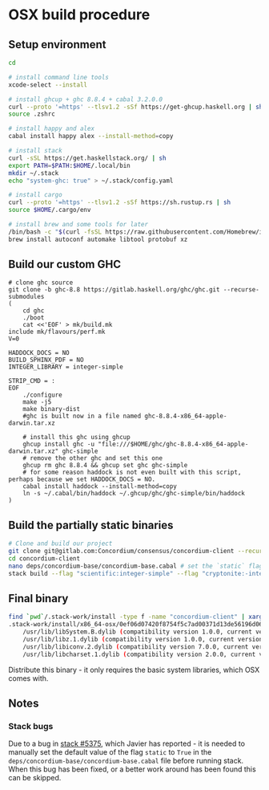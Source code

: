 # OSX build procedure
## Setup environment
```bash
cd

# install command line tools
xcode-select --install

# install ghcup + ghc 8.8.4 + cabal 3.2.0.0
curl --proto '=https' --tlsv1.2 -sSf https://get-ghcup.haskell.org | sh
source .zshrc

# install happy and alex
cabal install happy alex --install-method=copy

# install stack
curl -sSL https://get.haskellstack.org/ | sh
export PATH=$PATH:$HOME/.local/bin
mkdir ~/.stack
echo "system-ghc: true" > ~/.stack/config.yaml

# install cargo
curl --proto '=https' --tlsv1.2 -sSf https://sh.rustup.rs | sh
source $HOME/.cargo/env

# install brew and some tools for later
/bin/bash -c "$(curl -fsSL https://raw.githubusercontent.com/Homebrew/install/HEAD/install.sh)"
brew install autoconf automake libtool protobuf xz

```

## Build our custom GHC
```
# clone ghc source
git clone -b ghc-8.8 https://gitlab.haskell.org/ghc/ghc.git --recurse-submodules
(
    cd ghc
    ./boot
    cat <<'EOF' > mk/build.mk
include mk/flavours/perf.mk
V=0

HADDOCK_DOCS = NO
BUILD_SPHINX_PDF = NO
INTEGER_LIBRARY = integer-simple

STRIP_CMD = :
EOF
    ./configure
    make -j5
    make binary-dist
    #ghc is built now in a file named ghc-8.8.4-x86_64-apple-darwin.tar.xz
    
    # install this ghc using ghcup
    ghcup install ghc -u "file:///$HOME/ghc/ghc-8.8.4-x86_64-apple-darwin.tar.xz" ghc-simple
    # remove the other ghc and set this one
    ghcup rm ghc 8.8.4 && ghcup set ghc ghc-simple
    # for some reason haddock is not even built with this script, perhaps because we set HADDOCK_DOCS = NO.
    cabal install haddock --install-method=copy
    ln -s ~/.cabal/bin/haddock ~/.ghcup/ghc/ghc-simple/bin/haddock
)
```

## Build the partially static binaries
```bash
# Clone and build our project
git clone git@gitlab.com:Concordium/consensus/concordium-client --recurse-submodules
cd concordium-client
nano deps/concordium-base/concordium-base.cabal # set the `static` flag to true
stack build --flag "scientific:integer-simple" --flag "cryptonite:-integer-gmp" --flag "integer-logarithms:-integer-gmp" --flag "hashable:-integer-gmp"
```

## Final binary
```bash
find `pwd`/.stack-work/install -type f -name "concordium-client" | xargs otool -L 
.stack-work/install/x86_64-osx/0ef06d07420f8754f5c7ad00371d13de56196d064e091f90862b54ccc0637e4f/8.8.4/bin/concordium-client:
	/usr/lib/libSystem.B.dylib (compatibility version 1.0.0, current version 1281.100.1)
	/usr/lib/libz.1.dylib (compatibility version 1.0.0, current version 1.2.11)
	/usr/lib/libiconv.2.dylib (compatibility version 7.0.0, current version 7.0.0)
	/usr/lib/libcharset.1.dylib (compatibility version 2.0.0, current version 2.0.0)
```
Distribute this binary - it only requires the basic system libraries, which OSX comes with.
## Notes
### Stack bugs
Due to a bug in [stack #5375](https://github.com/commercialhaskell/stack/issues/5375), which Javier has reported - it is needed to manually set the default value of the flag `static` to `True` in the `deps/concordium-base/concordium-base.cabal` file before running stack. When this bug has been fixed, or a better work around has been found this can be skipped.
